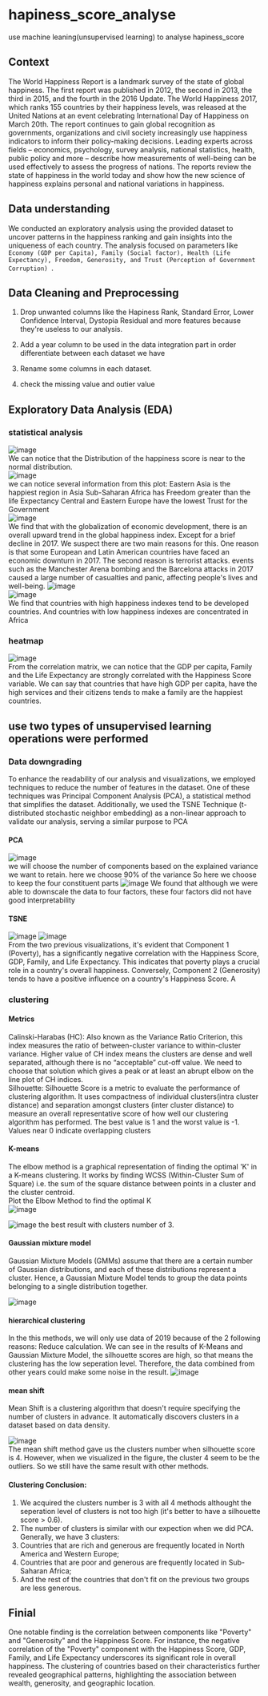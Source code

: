 # hapiness_score_analyse
use machine leaning(unsupervised learning) to analyse hapiness_score  
## Context
The World Happiness Report is a landmark survey of the state of global happiness. The first report was published in 2012, the second in 2013, the third in 2015, and the fourth in the 2016 Update. The World Happiness 2017, which ranks 155 countries by their happiness levels, was released at the United Nations at an event celebrating International Day of Happiness on March 20th. The report continues to gain global recognition as governments, organizations and civil society increasingly use happiness indicators to inform their policy-making decisions. Leading experts across fields – economics, psychology, survey analysis, national statistics, health, public policy and more – describe how measurements of well-being can be used effectively to assess the progress of nations. The reports review the state of happiness in the world today and show how the new science of happiness explains personal and national variations in happiness.
## Data understanding
We conducted an exploratory analysis using the provided dataset to uncover patterns in the happiness ranking and gain insights into the uniqueness of each country. The analysis focused on parameters like ```Economy (GDP per Capita), Family (Social factor), Health (Life Expectancy), Freedom, Generosity, and Trust (Perception of Government Corruption) ```. 

## Data Cleaning and Preprocessing
1. Drop unwanted columns like the Hapiness Rank, Standard Error, Lower Confidence Interval, Dystopia Residual and more features because they're useless to our analysis.

2. Add a year column to be used in the data integration part in order differentiate between each dataset we have

3. Rename some columns in each dataset.
   
5. check the missing value and outier value
## Exploratory Data Analysis (EDA)
### statistical analysis
![image](https://github.com/kehanantoineLIU/hapiness_score_analyse/assets/125217787/9b71eda8-eea8-495d-93b9-e8b171258531)   
We can notice that the Distribution of the happiness score is near to the normal distribution.   
![image](https://github.com/kehanantoineLIU/hapiness_score_analyse/assets/125217787/053ca4b8-ca11-4cda-bf22-a6784e7238fc)   
we can notice several information from this plot:
Eastern Asia is the happiest region in Asia
Sub-Saharan Africa has Freedom greater than the life Expectancy
Central and Eastern Europe have the lowest Trust for the Government   
![image](https://github.com/kehanantoineLIU/hapiness_score_analyse/assets/125217787/e2cf451e-6fbd-4bf5-9e65-52f8edab7f3c)   
We find that with the globalization of economic development, there is an overall upward trend in the global happiness index. Except for a brief decline in 2017. We suspect there are two main reasons for this. One reason is that some European and Latin American countries  have faced an economic downturn in 2017. The second reason is terrorist attacks. events such as the Manchester Arena bombing and the Barcelona attacks in 2017 caused a large number of casualties and panic, affecting people's lives and well-being.
![image](https://github.com/kehanantoineLIU/hapiness_score_analyse/assets/125217787/4ca1e6b1-68e7-43f9-868e-36906457ff27)   
![image](https://github.com/kehanantoineLIU/hapiness_score_analyse/assets/125217787/1019186c-56e2-41ff-81ee-0b5b91acf948)   
We find that countries with high happiness indexes tend to be developed countries. And countries with low happiness indexes are concentrated in Africa


### heatmap
![image](https://github.com/kehanantoineLIU/hapiness_score_analyse/assets/125217787/78b22d39-2765-4f22-a443-ab9479936a1b)   
From the correlation matrix, we can notice that the GDP per capita, Family and the Life Expectancy are strongly correlated with the Happiness Score variable.
We can say that countries that have high GDP per capita, have the high services and their citizens tends to make a family are the happiest countries.

## use two types of unsupervised learning operations were performed
### Data downgrading  
To enhance the readability of our analysis and visualizations, we employed techniques to reduce the number of features in the dataset. One of these techniques was Principal Component Analysis (PCA), a statistical method that simplifies the dataset. Additionally, we used the TSNE Technique (t-distributed stochastic neighbor embedding) as a non-linear approach to validate our analysis, serving a similar purpose to PCA
#### PCA
![image](https://github.com/kehanantoineLIU/hapiness_score_analyse/assets/125217787/86293372-d28e-4b52-a3b7-3e58f4a3bd00)   
we will choose the number of components based on the explained variance we want to retain. here we choose 90% of the variance
So here we choose to keep the four constituent parts
![image](https://github.com/kehanantoineLIU/hapiness_score_analyse/assets/125217787/7ddc6dbf-9236-4195-b08b-f8c4018ef9a8)
We found that although we were able to downscale the data to four factors, these four factors did not have good interpretability

#### TSNE
![image](https://github.com/kehanantoineLIU/hapiness_score_analyse/assets/125217787/e4ed735e-4c70-4ccb-914a-a723a201c4aa)
![image](https://github.com/kehanantoineLIU/hapiness_score_analyse/assets/125217787/a8d8dbfa-24b2-48b3-bfdb-7b576ab66db6)   
From the two previous visualizations, it's evident that Component 1 (Poverty), has a significantly negative correlation with the Happiness Score, GDP, Family, and Life
Expectancy. This indicates that poverty plays a crucial role in a country's overall happiness. Conversely, Component 2 (Generosity) tends to have a positive influence on a country's Happiness Score. A



### clustering
#### Metrics
Calinski-Harabas (HC): Also known as the Variance Ratio Criterion, this index measures the ratio of between-cluster variance to within-cluster variance. Higher value of CH index means the clusters are dense and well separated, although there is no “acceptable” cut-off value. We need to choose that solution which gives a peak or at least an abrupt elbow on the line plot of CH indices.   
Silhouette: Silhouette Score is a metric to evaluate the performance of clustering algorithm. It uses compactness of individual clusters(intra cluster distance) and separation amongst clusters (inter cluster distance) to measure an overall representative score of how well our clustering algorithm has performed. The best value is 1 and the worst value is -1. Values near 0 indicate overlapping clusters

#### K-means  
The elbow method is a graphical representation of finding the optimal 'K' in a K-means clustering. It works by finding WCSS (Within-Cluster Sum of Square) i.e. the sum of the square distance between points in a cluster and the cluster centroid.   
Plot the Elbow Method to find the optimal K  
![image](https://github.com/kehanantoineLIU/hapiness_score_analyse/assets/125217787/0763bfb2-7778-467a-b27a-17f3f8d4db1d)

![image](https://github.com/kehanantoineLIU/hapiness_score_analyse/assets/125217787/0f9913bd-7ee1-4fed-8370-620a51ec339c)
the best result with clusters number of 3.
#### Gaussian mixture model 
Gaussian Mixture Models (GMMs) assume that there are a certain number of Gaussian distributions, and each of these distributions represent a cluster. Hence, a Gaussian Mixture Model tends to group the data points belonging to a single distribution together.   

![image](https://github.com/kehanantoineLIU/hapiness_score_analyse/assets/125217787/65e2b842-24c1-4633-8bd6-0b0d963fc6a7)

#### hierarchical clustering 
In the this methods, we will only use data of 2019 because of the 2 following reasons:
Reduce calculation.
We can see in the results of K-Means and Gaussian Mixture Model, the silhouette scores are high, so that means the clustering has the low seperation level. Therefore, the data combined from other years could make some noise in the result.
![image](https://github.com/kehanantoineLIU/hapiness_score_analyse/assets/125217787/d10aef9b-cf06-4133-a50c-f6ee6cfab864)


#### mean shift
Mean Shift is a clustering algorithm that doesn't require specifying the number of clusters in advance. It automatically discovers clusters in a dataset based on data density.   

![image](https://github.com/kehanantoineLIU/hapiness_score_analyse/assets/125217787/ee772ac6-dbd1-4802-a011-c7f6abe96747)   
The mean shift method gave us the clusters number when silhouette score is 4. However, when we visualized in the figure, the cluster 4 seem to be the outliers. So we still have the same result with other methods.
#### Clustering Conclusion:
1. We acquired the clusters number is 3 with all 4 methods althought the seperation level of clusters is not too high (it's better to have a silhouette score > 0.6).
2. The number of clusters is similar with our expection when we did PCA. Generally, we have 3 clusters:
3. Countries that are rich and generous are frequently located in North America and Western Europe;
4. Countries that are poor and generous are frequently located in Sub-Saharan Africa;
5. And the rest of the countries that don't fit on the previous two groups are less generous.
## Finial
One notable finding is the correlation between components like "Poverty" and "Generosity" and the Happiness Score. For instance, the negative correlation of the "Poverty" component with the Happiness Score, GDP, Family, and Life Expectancy underscores its significant role in overall happiness. The clustering of countries based on their characteristics further revealed geographical patterns, highlighting the association between wealth, generosity, and geographic location.
